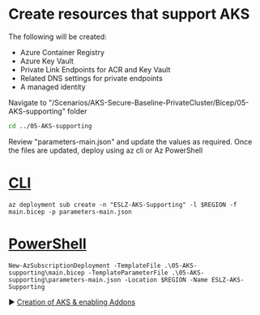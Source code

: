 # Create resources that support AKS

The following will be created:

- Azure Container Registry
- Azure Key Vault
- Private Link Endpoints for ACR and Key Vault
- Related DNS settings for private endpoints
- A managed identity

Navigate to "/Scenarios/AKS-Secure-Baseline-PrivateCluster/Bicep/05-AKS-supporting" folder

```bash
cd ../05-AKS-supporting
```

Review "parameters-main.json" and update the values as required. Once the files are updated, deploy using az cli or Az PowerShell

# [CLI](#tab/CLI)

```azurecli
az deployment sub create -n "ESLZ-AKS-Supporting" -l $REGION -f main.bicep -p parameters-main.json
```

# [PowerShell](#tab/PowerShell)

```azurepowershell
New-AzSubscriptionDeployment -TemplateFile .\05-AKS-supporting\main.bicep -TemplateParameterFile .\05-AKS-supporting\parameters-main.json -Location $REGION -Name ESLZ-AKS-Supporting
```

:arrow_forward: [Creation of AKS & enabling Addons](./06-aks-cluster.md)
